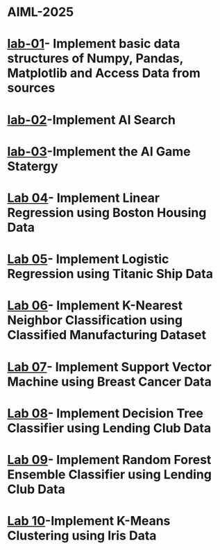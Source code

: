 # AIML-2025
# [lab-01](https://colab.research.google.com/drive/1tb2u_7lY0P0FJ1aDwi2CCiZK_JWoFWU7#scrollTo=8B68J8tbXtDy)- Implement basic data structures of Numpy, Pandas, Matplotlib and Access Data from sources
# [lab-02](https://colab.research.google.com/drive/1DGfEpztO_byo5wuhHoQLv4vPU7EpjMgL#scrollTo=PHqoJtjELFBv)-Implement AI Search
# [lab-03](https://colab.research.google.com/drive/1Wdj_YAZFg4ksVmGiD8D9yH08DuF2BwkI#scrollTo=rvGJPufwOiYM)-Implement the AI Game Statergy
# [Lab 04](https://colab.research.google.com/drive/1RFQrd5Tcy4jPc3blmTD3fjtBwVeFSVbc#scrollTo=BbBHi-aP7slM)- Implement Linear Regression using Boston Housing Data
# [Lab 05](https://colab.research.google.com/drive/17o2lkOUv19pJwFOAkQBBY7lUvB-Zf409#scrollTo=uSZ_1ePNDspV)- Implement Logistic Regression using Titanic Ship Data
# [Lab 06]()- Implement K-Nearest Neighbor Classification using Classified Manufacturing Dataset
# [Lab 07]()- Implement Support Vector Machine using Breast Cancer Data
# [Lab 08]()- Implement Decision Tree Classifier using Lending Club Data
# [Lab 09]()- Implement Random Forest Ensemble Classifier using Lending Club Data
# [Lab 10]()-Implement K-Means Clustering using Iris Data
